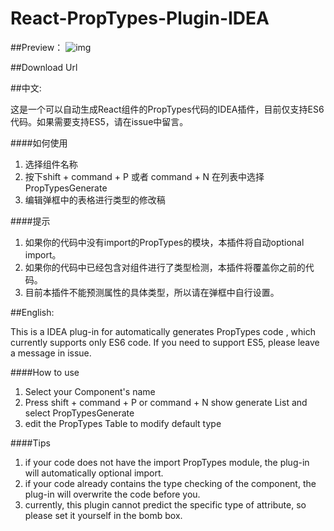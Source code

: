 # React-PropTypes-Plugin-IDEA
##Preview：
![img](./ScreenShot.gif)

##Download Url

##中文:

这是一个可以自动生成React组件的PropTypes代码的IDEA插件，目前仅支持ES6代码。如果需要支持ES5，请在issue中留言。

####如何使用
1. 选择组件名称
2. 按下shift + command + P 或者 command + N 在列表中选择PropTypesGenerate
3. 编辑弹框中的表格进行类型的修改稿

####提示
1. 如果你的代码中没有import的PropTypes的模块，本插件将自动optional import。  
2. 如果你的代码中已经包含对组件进行了类型检测，本插件将覆盖你之前的代码。
3. 目前本插件不能预测属性的具体类型，所以请在弹框中自行设置。  

##English:

This is a IDEA plug-in for automatically generates PropTypes code , which currently supports only ES6 code. If you need to support ES5, please leave a message in issue.

####How to use
1. Select your Component's name
2. Press shift + command + P or command + N show generate List and select PropTypesGenerate
3. edit the PropTypes Table to modify default type

####Tips
1. if your code does not have the import PropTypes module, the plug-in will automatically optional import.
2. if your code already contains the type checking of the component, the plug-in will overwrite the code before you.
3. currently, this plugin cannot predict the specific type of attribute, so please set it yourself in the bomb box.